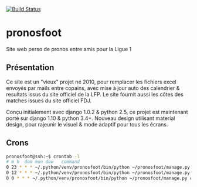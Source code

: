 [![Build Status](https://github.com/dmartin35/pronosfoot/workflows/CI/badge.svg)](https://github.com/dmartin35/pronosfoot/actions)

# pronosfoot
Site web perso de pronos entre amis pour la Ligue 1


Présentation
------------
Ce site est un "vieux" projet né 2010, pour remplacer les fichiers excel envoyés par mails entre copains,
avec mise à jour auto des calendrier & resultats issus du site officiel de la LFP.
Le site fournit aussi les côtes des matches issues du site officiel FDJ.

Conçu initialement avec django 1.0.2 & python 2.5, ce projet est maintenant porté sur django 1.10 & python 3.4+.
Nouveau design utilisant material design, pour rajeunir le visuel & mode adaptif pour tous les écrans.

Crons
-----
```bash
pronosfoot@ssh:~$ crontab -l
# m h  dom mon dow   command
0 23 * * * ~/.python/venv/pronosfoot/bin/python ~/pronosfoot/manage.py daily
0 12 * * * ~/.python/venv/pronosfoot/bin/python ~/pronosfoot/manage.py reminder
0 0 * * * ~/.python/venv/pronosfoot/bin/python ~/pronosfoot/manage.py clearexpiredsessions
```

